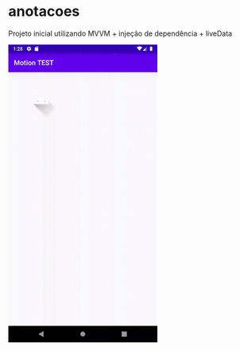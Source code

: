 # anotacoes
Projeto inicial utilizando MVVM + injeção de dependência + liveData


<img src="app.gif" align="left" style="height:40%" height="533" width="300" >

